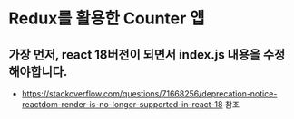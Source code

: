 # Redux를 활용한 Counter 앱

## 가장 먼저, react 18버전이 되면서 index.js 내용을 수정해야합니다.

- https://stackoverflow.com/questions/71668256/deprecation-notice-reactdom-render-is-no-longer-supported-in-react-18 참조
